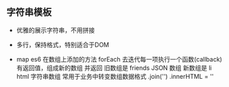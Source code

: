 ## 字符串模板

- 优雅的展示字符串，不用拼接
- 多行，保持格式，特别适合于DOM

- map
    es6 在数组上添加的方法
    forEach 去迭代每一项执行一个函数(callback)
    有返回值，组成新的数组 并返回
    旧数组是 friends JSON 数组
    新数组是 li html 字符串数组
    常用于业务中转变数组数据格式
    .join('')
    .innerHTML = ''